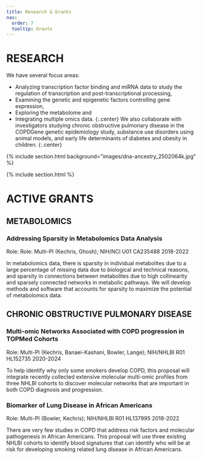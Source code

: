 ```yaml
---
title: Research & Grants
nav:
  order: 7
  tooltip: Grants
---
```



# RESEARCH

We have several focus areas:
*  Analyzing transcription factor binding and miRNA data to study the regulation of transcription and post-transcriptional processing,
* Examining the genetic and epigenetic factors controlling gene expression, 
* Exploring the metabolome and 
* Integrating multiple omics data.
{:.center}
 We also collaborate with investigators studying chronic obstructive pulmonary 
disease in the COPDGene genetic epidemiology study, substance use disorders using animal models, and early life 
determinants of diabetes and obesity in children.
{:.center}

{% include section.html background="images/dna-ancestry_2502064k.jpg" %}

{% include section.html %}

# ACTIVE GRANTS

## METABOLOMICS

### Addressing Sparsity in Metabolomics Data Analysis
Role: Role: Multi-PI (Kechris, Ghosh); NIH/NCI U01 CA235488 2018-2022

In metabolomics data, there is sparsity in individual metabolites due to a large percentage of missing data due to biological and technical reasons,
and sparsity in connections between metabolites due to high collinearity and sparsely connected networks in metabolic pathways.
 We will develop methods and software that accounts for sparsity to maximize the potential of metabolomics data.


## CHRONIC OBSTRUCTIVE PULMONARY DISEASE

### Multi-omic Networks Associated with COPD progression in TOPMed Cohorts
Role: Multi-PI (Kechris, Banaei-Kashani, Bowler, Lange); NIH/NHLBI R01 HL152735 2020-2024

To help identify why only some smokers develop COPD, this proposal will integrate recently collected extensive 
molecular multi-omic profiles from three NHLBI cohorts to discover molecular networks that are important in both 
COPD diagnosis and progression.

### Biomarker of Lung Disease in African Americans
Role: Multi-PI (Bowler, Kechris); NIH/NHLBI R01 HL137995 2018-2022

There are very few studies in COPD that address risk factors and molecular pathogenesis in African Americans.
This proposal will use three existing NHLBI cohorts to identify blood signatures that can identify who will be at risk 
for developing smoking related lung disease in African Americans.
